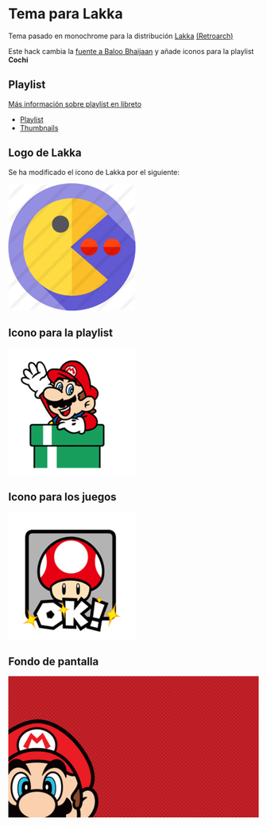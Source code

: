 # Tema para Lakka

Tema pasado en monochrome para la distribución [Lakka](http://www.lakka.tv/) [(Retroarch)](https://www.retroarch.com/)

Este hack cambia la [fuente a Baloo Bhaijaan](https://fonts.google.com/specimen/Baloo+Bhaijaan) y añade iconos para la playlist **Cochi**

## Playlist

[Más información sobre playlist en libreto](https://docs.libretro.com/guides/roms-playlists-thumbnails/)

* [Playlist](tmp/)
* [Thumbnails](tmp/)

## Logo de Lakka

Se ha modificado el icono de Lakka por el siguiente:

![](tmp/assets/xmb/custom/png/lakka.png)

## Icono para la playlist

![](tmp/assets/xmb/custom/png/Cochi.png)

## Icono para los juegos
![](tmp/assets/xmb/custom/png/Cochi-content.png)

## Fondo de pantalla

![](tmp/assets/wallpapers/5YK43U9.jpg)